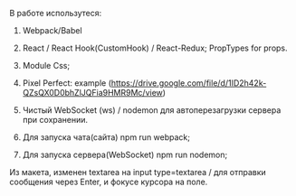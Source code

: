 В работе использутеся:

1. Webpack/Babel
2. React / React Hook(CustomHook) / React-Redux;
   PropTypes for props.
3. Module Css;
4. Pixel Perfect: example (https://drive.google.com/file/d/1ID2h42k-QZsQX0D0bhZlJQFia9HMR9Mc/view)
5. Чистый WebSocket (ws) / nodemon для автоперезагрузки сервера при сохранении.

6. Для запуска чата(сайта) npm run webpack;
7. Для запуска сервера(WebSocket) npm run nodemon;

Из макета, изменен textarea на input type=textarea / для
отправки сообщения через Enter, и фокусе курсора на поле.
